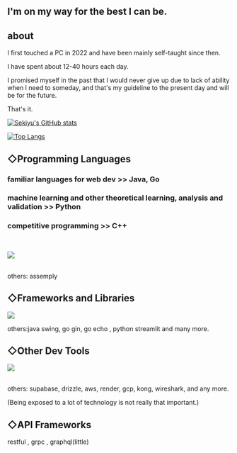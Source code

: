 
## I'm on my way for the best I can be.

## about

I first touched a PC in 2022 and have been mainly self-taught since then.

I have spent about 12-40 hours each day.

I promised myself in the past that I would never give up due to lack of ability when I need to someday, and that's my guideline to the present day and will be for the future.

That's it.
<br/>

[![Sekiyu's GitHub stats](https://github-readme-stats.vercel.app/api?username=crystal9210&theme=vue-dark&show_icons=true)](https://github.com/crystal9210/github-readme-stats)

[![Top Langs](https://github-readme-stats.vercel.app/api/top-langs/?username=crystal9210&theme=vue-dark&show_icons=true&layout=compact)](https://github.com/crystal9210/github-readme-stats)

## ◇Programming Languages

### familiar languages for web dev >> Java, Go

### machine learning and other theoretical learning, analysis and validation >> Python

### competitive programming >> C++

<br/>

<img src="https://skillicons.dev/icons?i=html,css,java,go,js,ts,py,php,cpp,c" /> <br /><br />

others: assemply


## ◇Frameworks and Libraries

<img src="https://skillicons.dev/icons?i=react,nextjs,spring,django,tailwind" /> 

others:java swing, go gin, go echo , python streamlit and many more.


## ◇Other Dev Tools 

<img src="https://skillicons.dev/icons?i=mysql,postgres,sqlite,prisma,redis,nginx,docker,git,github,vscode,ubuntu,firebase,vercel" /> <br /><br />


others: supabase, drizzle, aws, render, gcp, kong, wireshark, and any more.

(Being exposed to a lot of technology is not really that important.)


## ◇API Frameworks

restful , grpc , graphql(little)
